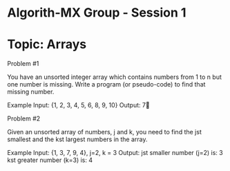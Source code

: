 # Algorith-MX Group - Session 1
# Topic: Arrays

Problem #1

  You have an unsorted integer array which contains numbers from 1 to n but one number is missing.
  Write a program (or pseudo-code) to find that missing number.

  Example 
    Input: {1, 2, 3, 4, 5, 6, 8, 9, 10}
    Output: 7


Problem #2

Given an unsorted array of numbers, j and k, you need to find the jst smallest and the kst largest numbers in the array. 

  Example 
    Input: {1, 3, 7, 9, 4}, j=2, k = 3
    Output: 
      jst smaller number (j=2) is: 3
      kst greater number (k=3) is: 4
